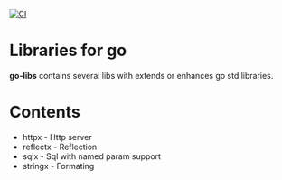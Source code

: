 [![CI](https://github.com/VloRyan/go-libs/actions/workflows/dev.workflow.yml/badge.svg)](https://github.com/VloRyan/go-libs/actions/workflows/dev.workflow.yml)

# Libraries for go

**go-libs** contains several libs with extends or enhances go std libraries.

# Contents
* httpx - Http server
* reflectx - Reflection
* sqlx - Sql with named param support
* stringx - Formating